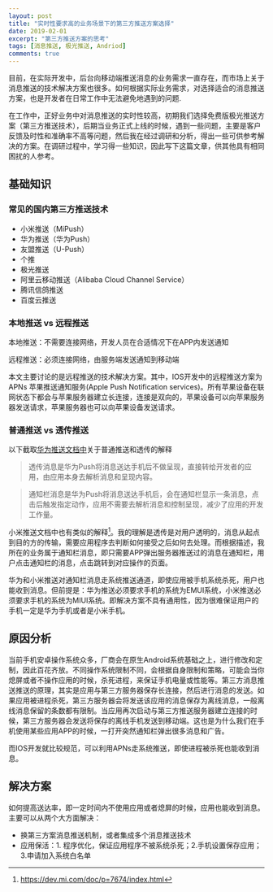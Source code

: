 ```yaml
---
layout: post
title: "实时性要求高的业务场景下的第三方推送方案选择"
date: 2019-02-01
excerpt: "第三方推送方案的思考"
tags: [消息推送, 极光推送, Andriod]
comments: true
---
```


目前，在实际开发中，后台向移动端推送消息的业务需求一直存在，而市场上关于消息推送的技术解决方案也很多。如何根据实际业务需求，对选择适合的消息推送方案，也是开发者在日常工作中无法避免地遇到的问题.

在工作中，正好业务中对消息推送的实时性较高，初期我们选择免费版极光推送方案（第三方推送技术），后期当业务正式上线的时候，遇到一些问题，主要是客户反馈及时性和准确率不高等问题，然后我在经过调研和分析，得出一些可供参考解决的方案。在调研过程中，学习得一些知识，因此写下这篇文章，供其他具有相同困扰的人参考。

## 基础知识

### 常见的国内第三方推送技术
* 小米推送（MiPush）
* 华为推送（华为Push）
* 友盟推送（U-Push）
* 个推
* 极光推送
* 阿里云移动推送（Alibaba Cloud Channel Service）
* 腾讯信鸽推送
* 百度云推送   

### 本地推送 vs 远程推送

本地推送：不需要连接网络，开发人员在合适情况下在APP内发送通知

远程推送：必须连接网络，由服务端发送通知到移动端

本文主要讨论的是远程推送的技术解决方案。其中，IOS开发中的远程推送方案为APNs 苹果推送通知服务(Apple Push Notification services)。所有苹果设备在联网状态下都会与苹果服务器建立长连接，连接是双向的，苹果设备可以向苹果服务器发送请求，苹果服务器也可以向苹果设备发送请求。


### 普通推送 vs 透传推送
以下截取[华为推送文档中](https://developer.huawei.com/consumer/cn/service/hms/catalog/huaweipush_agent.html?page=hmssdk_huaweipush_faq_agent)关于普通推送和透传的解释
> 透传消息是华为Push将消息送达手机后不做呈现，直接转给开发者的应用，由应用本身去解析消息和呈现内容。        

> 通知栏消息是华为Push将消息送达手机后，会在通知栏显示一条消息，点击后触发指定动作，应用不需要去解析消息和控制呈现，减少了应用的开发工作量。

小米推送文档中也有类似的解释[^1]。我的理解是透传是对用户透明的，消息从起点到目的方的传输，需要应用程序去判断如何接受之后如何去处理。而根据描述，我所在的业务属于通知栏消息，即只需要APP弹出服务器推送过的消息在通知栏，用户点击通知栏的消息，点击跳转到对应操作的页面。

华为和小米推送对通知栏消息走系统推送通道，即使应用被手机系统杀死，用户也能收到消息。但前提是：华为推送必须要求手机的系统为EMUI系统，小米推送必须要求手机的系统为MIUI系统。即解决方案不具有通用性，因为很难保证用户的手机一定是华为手机或者是小米手机。
[^1]: <https://dev.mi.com/doc/p=7674/index.html>


## 原因分析

当前手机安卓操作系统众多，厂商会在原生Android系统基础之上，进行修改和定制，因此百花齐放。不同操作系统限制不同，会根据自身限制和策略，可能会当你熄屏或者不操作应用的时候，杀死进程，来保证手机电量或性能等。第三方消息推送推送的原理，其实是应用与第三方服务器保存长连接，然后进行消息的发送。如果应用被进程杀死，第三方服务器会将发送该应用的消息保存为离线消息，一般离线消息保留的条数都有限制。当应用再次启动与第三方推送服务器建立连接的时候，第三方服务器会发送将保存的离线手机发送到移动端。这也是为什么我们在手机使用某些应用APP的时候，一打开突然通知栏弹出很多消息和广告。

而IOS开发就比较规范，可以利用APNs走系统推送，即使进程被杀死也能收到消息。


## 解决方案

如何提高送达率，即一定时间内不使用应用或者熄屏的时候，应用也能收到消息。 主要可以从两个大方面解决：
* 换第三方案消息推送机制，或者集成多个消息推送技术
* 应用保活：1. 程序优化，保证应用程序不被系统杀死；2.手机设置保存应用；3.申请加入系统白名单


